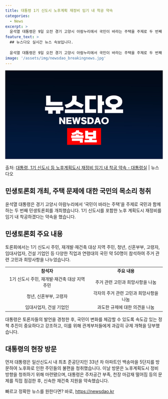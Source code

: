 ```yaml
---
title: 대통령 1기 신도시 노후계획 재정비 임기 내 착공 약속
categories:
  - News
excerpt: >
  윤석열 대통령은 9일 오전 경기 고양시 아람누리에서 국민이 바라는 주택을 주제로 두 번째 국민과 함께하는 민…
feature_text: >
  ## 뉴스다오 실시간 뉴스 속보입니다.

  윤석열 대통령은 9일 오전 경기 고양시 아람누리에서 국민이 바라는 주택을 주제로 두 번째 국민과 함께하는 민…
image: '/assets/img/newsdao_breakingnews.jpg'
---
```


![뉴스다오 속보](/assets/img/newsdao_breakingnews.jpg)

<p>출처: <a href="https://newsdao.kr/2963" rel="dofollow">대통령, 1기 신도시 등 노후계획도시 재정비 임기 내 착공 약속 - 대통령실</a> | 뉴스다오</p>

<h2 data-ke-size="size26">민생토론회 개최, 주택 문제에 대한 국민의 목소리 청취</h2>
<p data-ke-size="size16">윤석열 대통령은 경기 고양시 아람누리에서 ‘국민이 바라는 주택’을 주제로 국민과 함께하는 두 번째 민생토론회를 개최했습니다. 1기 신도시를 포함한 노후 계획도시 재정비를 임기 내 착공하겠다는 약속을 했습니다.</p>

<h2 data-ke-size="size26">민생토론회 주요 내용</h2>
<p data-ke-size="size16">토론회에서는 1기 신도시 주민, 재개발·재건축 대상 지역 주민, 청년, 신혼부부, 고령자, 임대사업자, 건설 기업인 등 다양한 직업과 연령대의 국민 약 50명이 참석하여 주거 관련 고민과 희망사항을 나누었습니다.</p>

<table>
	<tr>
		<td style="text-align: center; height: 17px;"><b>참석자</b></td>
		<td style="text-align: center; height: 17px;"><b>주요 내용</b></td>
	</tr>
	<tr>
		<td style="text-align: center; height: 17px;">1기 신도시 주민, 재개발·재건축 대상 지역 주민</td>
		<td style="text-align: center; height: 17px;">주거 관련 고민과 희망사항을 나눔</td>
	</tr>
	<tr>
		<td style="text-align: center; height: 17px;">청년, 신혼부부, 고령자</td>
		<td style="text-align: center; height: 17px;">각자의 주거 관련 고민과 희망사항을 나눔</td>
	</tr>
	<tr>
		<td style="text-align: center; height: 17px;">임대사업자, 건설 기업인</td>
		<td style="text-align: center; height: 17px;">과도한 규제에 대한 의견을 나눔</td>
	</tr>
</table>

<p data-ke-size="size16">대통령은 토론자들의 발언을 경청한 후, 국민이 변화를 체감할 수 있도록 속도감 있는 정책 추진이 중요하다고 강조하고, 이를 위해 관계부처들에게 과감히 규제 개혁을 당부했습니다.</p>

<h2 data-ke-size="size26">대통령의 현장 방문</h2>
<p data-ke-size="size16">먼저 대통령은 일산신도시 내 최초 준공단지인 33년 차 아파트인 백송마을 5단지를 방문하여 노후화로 인한 주민들의 불편을 청취했습니다. 이날 방문은 노후계획도시 정비 방향을 청취하기 위해 마련됐으며, 대통령은 주차공간 부족, 천장 마감재 떨어짐 등의 문제를 직접 점검한 후, 신속한 재건축 지원을 약속했습니다.</p> 

빠르고 정확한 뉴스를 원한다면? 바로, <a href="https://newsdao.kr" rel="dofollow">https://newsdao.kr</a>


    
